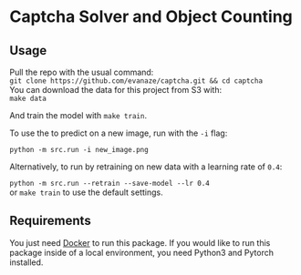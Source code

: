 # Captcha Solver and Object Counting

## Usage
Pull the repo with the usual command:  
```git clone https://github.com/evanaze/captcha.git && cd captcha```  
You can download the data for this project from S3 with:  
```make data```

And train the model with 
```make train```.

To use the to predict on a new image, run with the `-i` flag:  

```python -m src.run -i new_image.png```  

Alternatively, to run by retraining on new data with a learning rate of `0.4`:  

```python -m src.run --retrain --save-model --lr 0.4```  
or 
```make train``` to use the default settings.

## Requirements
You just need [Docker](https://www.docker.com) to run this package. If you would like to run this package inside of a local environment, you need Python3 and Pytorch installed. 